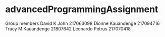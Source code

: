 # advancedProgrammingAssignment

Group members 
David K John 217063098
Dionne Kauandenge 217094716
Tracy M Kauandenge 21807642
Leonardo Petrus 217070418

